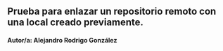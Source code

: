 ## Prueba para enlazar un repositorio remoto con una local creado previamente.
#### Autor/a: Alejandro Rodrigo González
